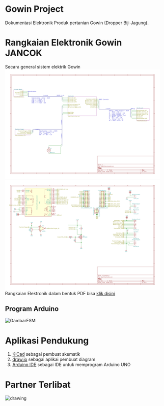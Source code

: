 
# Gowin Project
Dokumentasi Elektronik Produk pertanian Gowin (Dropper Biji Jagung). 


# Rangkaian Elektronik Gowin JANCOK
Secara general sistem elektrik Gowin
![GambarElektronik](/circuit/GoWinElectricalv2/GoWinElectricalv2.sch.svg)
![GambarHardware](/circuit/GoWinElectricalv2/GowinController.sch.svg)
Rangkaian Elektronik dalam bentuk PDF bisa [klik disini](/circuit/GoWinElectricalv2/GowinController-Controller.pdf)


## Program Arduino
![GambarFSM](ProgramDiagram.png)

# Aplikasi Pendukung

 1. [KiCad](http://kicad-pcb.org/) sebagai pembuat skematik
 2. [draw.io](https://www.draw.io/) sebagai aplikai pembuat diagram
 3. [Arduino IDE](https://www.arduino.cc/)  sebagai IDE untuk memprogram Arduino UNO

# Partner Terlibat
<img src="Logo_NotasiVisual.png" alt="drawing" width="100" />



<!--stackedit_data:
eyJoaXN0b3J5IjpbLTExNzE2Nzg1NjcsMTM3MDQwNzAzXX0=
-->